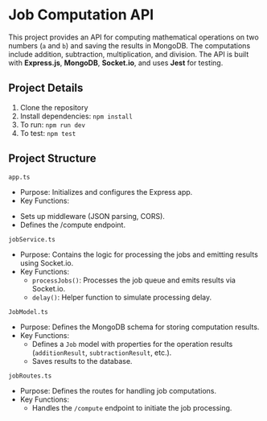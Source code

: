 # Job Computation API

This project provides an API for computing mathematical operations on two numbers (`a` and `b`) and saving the results in MongoDB. The computations include addition, subtraction, multiplication, and division. The API is built with **Express.js**, **MongoDB**, **Socket.io**, and uses **Jest** for testing.

## Project Details
1. Clone the repository
2. Install dependencies: `npm install`
3. To run: `npm run dev`
4. To test: `npm test`

## Project Structure
`app.ts`
* Purpose: Initializes and configures the Express app.
* Key Functions:
- Sets up middleware (JSON parsing, CORS).
- Defines the /compute endpoint.

`jobService.ts`
* Purpose: Contains the logic for processing the jobs and emitting results using Socket.io.
* Key Functions:
  - `processJobs()`: Processes the job queue and emits results via Socket.io.
  - `delay()`: Helper function to simulate processing delay.

`JobModel.ts`
* Purpose: Defines the MongoDB schema for storing computation results.
* Key Functions:
  - Defines a `Job` model with properties for the operation results         (`additionResult`, `subtractionResult`, etc.).
  - Saves results to the database.

`jobRoutes.ts`
* Purpose: Defines the routes for handling job computations.
* Key Functions:
  - Handles the `/compute` endpoint to initiate the job processing.
